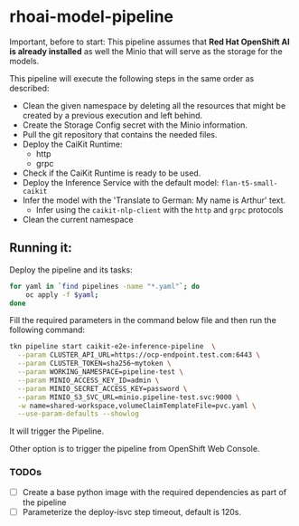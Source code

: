 # rhoai-model-pipeline

Important, before to start:
This pipeline assumes that **Red Hat OpenShift AI is already installed** as well the Minio that will
serve as the storage for the models.

This pipeline will execute the following steps in the same order as described:

- Clean the given namespace by deleting all the resources that might be created by a previous execution and left behind.
- Create the Storage Config secret with the Minio information.
- Pull the git repository that contains the needed files.
- Deploy the CaiKit Runtime:
  - http
  - grpc
- Check if the CaiKit Runtime is ready to be used.
- Deploy the Inference Service with the default model: `flan-t5-small-caikit`
- Infer the model with the 'Translate to German:  My name is Arthur' text.
  - Infer using the `caikit-nlp-client` with the `http` and `grpc` protocols
- Clean the current namespace


## Running it:

Deploy the pipeline and its tasks:

```bash
for yaml in `find pipelines -name "*.yaml"`; do 
    oc apply -f $yaml; 
done
```


Fill the required parameters in the command below file and then run the following command:

```bash
tkn pipeline start caikit-e2e-inference-pipeline  \
  --param CLUSTER_API_URL=https://ocp-endpoint.test.com:6443 \
  --param CLUSTER_TOKEN=sha256~mytoken \
  --param WORKING_NAMESPACE=pipeline-test \
  --param MINIO_ACCESS_KEY_ID=admin \
  --param MINIO_SECRET_ACCESS_KEY=password \
  --param MINIO_S3_SVC_URL=minio.pipeline-test.svc:9000 \
  -w name=shared-workspace,volumeClaimTemplateFile=pvc.yaml \
  --use-param-defaults --showlog
```

It will trigger the Pipeline.

Other option is to trigger the pipeline from OpenShift Web Console.



### TODOs

- [ ] Create a base python image with the required dependencies as part of the pipeline
- [ ] Parameterize the deploy-isvc step timeout, default is 120s.